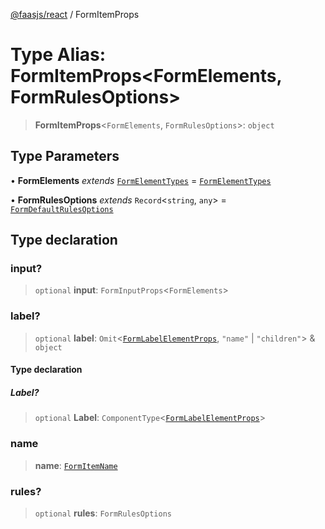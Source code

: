 [@faasjs/react](../README.md) / FormItemProps

# Type Alias: FormItemProps\<FormElements, FormRulesOptions\>

> **FormItemProps**\<`FormElements`, `FormRulesOptions`\>: `object`

## Type Parameters

• **FormElements** *extends* [`FormElementTypes`](FormElementTypes.md) = [`FormElementTypes`](FormElementTypes.md)

• **FormRulesOptions** *extends* `Record`\<`string`, `any`\> = [`FormDefaultRulesOptions`](FormDefaultRulesOptions.md)

## Type declaration

### input?

> `optional` **input**: `FormInputProps`\<`FormElements`\>

### label?

> `optional` **label**: `Omit`\<[`FormLabelElementProps`](FormLabelElementProps.md), `"name"` \| `"children"`\> & `object`

#### Type declaration

##### Label?

> `optional` **Label**: `ComponentType`\<[`FormLabelElementProps`](FormLabelElementProps.md)\>

### name

> **name**: [`FormItemName`](FormItemName.md)

### rules?

> `optional` **rules**: `FormRulesOptions`

